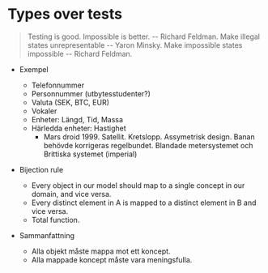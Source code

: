 Types over tests
================

> Testing is good. Impossible is better. -- Richard Feldman.
> Make illegal states unrepresentable -- Yaron Minsky.
> Make impossible states impossible -- Richard Feldman.

- Exempel
  - Telefonnummer
  - Personnummer (utbytesstudenter?)
  - Valuta (SEK, BTC, EUR)
  - Vokaler
  - Enheter: Längd, Tid, Massa
  - Härledda enheter: Hastighet
    - Mars droid 1999. Satellit. Kretslopp. Assymetrisk design. Banan behövde korrigeras regelbundet. Blandade metersystemet och Brittiska systemet (imperial)


- Bijection rule
  - Every object in our model should map to a single concept in our domain, and vice versa.
  - Every distinct element in A is mapped to a distinct element in B and vice versa.
  - Total function.

- Sammanfattning
  - Alla objekt måste mappa mot ett koncept.
  - Alla mappade koncept måste vara meningsfulla.
